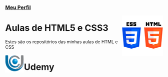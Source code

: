 ### [Meu Perfil](http://phstefen.github.io/)

<img align="right" src="../img/htmlcss.png" width="130">

# Aulas de HTML5 e CSS3
Estes são os repositórios das minhas aulas de HTML e CSS

<img align="left" src="../img/unicesumar.png" width="60">

# Udemy
